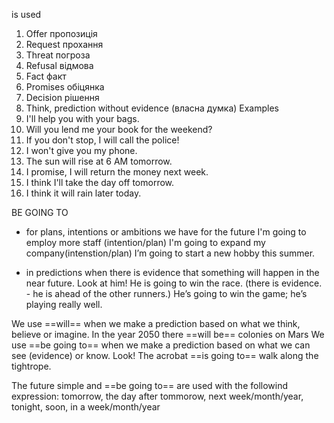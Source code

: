   is used
1) Offer пропозиція
2) Request прохання
3) Threat погроза
4) Refusal відмова
5) Fact факт
6) Promises обіцянка
7) Decision рішення
8) Think, prediction without evidence (власна думка)
Examples
1) I'll help you with your bags.
2) Will you lend me your book for the weekend?
3) If you don't stop, I will call the police!
4) I won't give you my phone.
5) The sun will rise at 6 AM tomorrow.
6) I promise, I will return the money next week.
7) I think I'll take the day off tomorrow.
8) I think it will rain later today.

BE GOING TO
* for plans, intentions or ambitions we have for the future
I'm going to employ more staff (intention/plan)
I'm going to expand my company(intenstion/plan)
I’m going to start a new hobby this summer.

* in predictions when there is evidence that something will happen in the near future.
Look at him! He is going to win the race. (there is evidence. - he is ahead of the other runners.)
He’s going to win the game; he’s playing really well.

We use ==will== when we make a prediction based on what we think, believe or imagine.
In the year 2050 there ==will be== colonies on Mars
We use ==be going to== when we make a prediction based on what we can see (evidence) or know.
Look! The acrobat ==is going to== walk along the tightrope.

The future simple and ==be going to== are used with the followind expression:
tomorrow, the day after tommorow, next week/month/year, tonight, soon, in a week/month/year